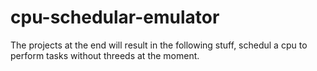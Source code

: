 # cpu-schedular-emulator

The projects at the end will result in the following stuff,
schedul a cpu to perform tasks without threeds at the moment.
